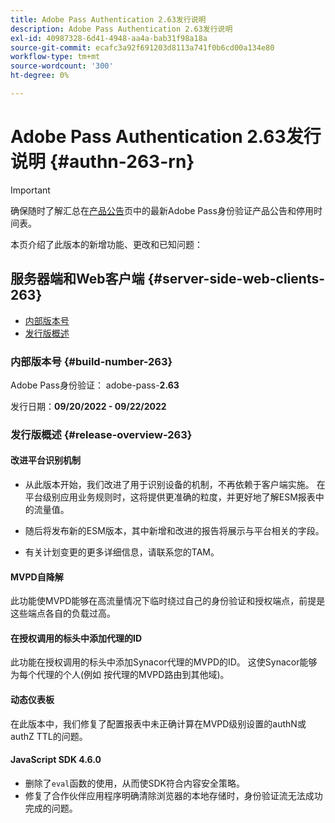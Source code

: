 ```yaml
---
title: Adobe Pass Authentication 2.63发行说明
description: Adobe Pass Authentication 2.63发行说明
exl-id: 40987328-6d41-4948-aa4a-bab31f98a18a
source-git-commit: ecafc3a92f691203d8113a741f0b6cd00a134e80
workflow-type: tm+mt
source-wordcount: '300'
ht-degree: 0%

---
```


# Adobe Pass Authentication 2.63发行说明 {#authn-263-rn}

>[!IMPORTANT]
>
> 确保随时了解汇总在[产品公告](/help/authentication/product-announcements.md)页中的最新Adobe Pass身份验证产品公告和停用时间表。

本页介绍了此版本的新增功能、更改和已知问题：

## 服务器端和Web客户端 {#server-side-web-clients-263}

* [内部版本号](#build-number-263)
* [发行版概述](#release-overview-263)

### 内部版本号 {#build-number-263}

Adobe Pass身份验证： adobe-pass-**2.63**

发行日期：**09/20/2022 - 09/22/2022**

### 发行版概述 {#release-overview-263}

#### 改进平台识别机制

* 从此版本开始，我们改进了用于识别设备的机制，不再依赖于客户端实施。 在平台级别应用业务规则时，这将提供更准确的粒度，并更好地了解ESM报表中的流量值。

* 随后将发布新的ESM版本，其中新增和改进的报告将展示与平台相关的字段。

* 有关计划变更的更多详细信息，请联系您的TAM。

#### MVPD自降解

此功能使MVPD能够在高流量情况下临时绕过自己的身份验证和授权端点，前提是这些端点各自的负载过高。

#### 在授权调用的标头中添加代理的ID

此功能在授权调用的标头中添加Synacor代理的MVPD的ID。 这使Synacor能够为每个代理的个人(例如 按代理的MVPD路由到其他域)。

#### 动态仪表板

在此版本中，我们修复了配置报表中未正确计算在MVPD级别设置的authN或authZ TTL的问题。

#### JavaScript SDK 4.6.0

* 删除了`eval`函数的使用，从而使SDK符合内容安全策略。
* 修复了合作伙伴应用程序明确清除浏览器的本地存储时，身份验证流无法成功完成的问题。

